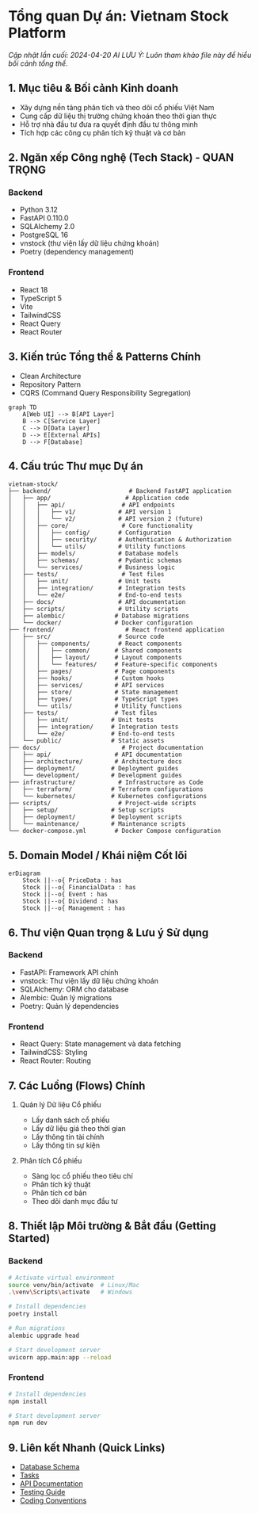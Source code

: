 # Tổng quan Dự án: Vietnam Stock Platform
*Cập nhật lần cuối: 2024-04-20*
*AI LƯU Ý: Luôn tham khảo file này để hiểu bối cảnh tổng thể.*

## 1. Mục tiêu & Bối cảnh Kinh doanh
- Xây dựng nền tảng phân tích và theo dõi cổ phiếu Việt Nam
- Cung cấp dữ liệu thị trường chứng khoán theo thời gian thực
- Hỗ trợ nhà đầu tư đưa ra quyết định đầu tư thông minh
- Tích hợp các công cụ phân tích kỹ thuật và cơ bản

## 2. Ngăn xếp Công nghệ (Tech Stack) - **QUAN TRỌNG**
### Backend
- Python 3.12
- FastAPI 0.110.0
- SQLAlchemy 2.0
- PostgreSQL 16
- vnstock (thư viện lấy dữ liệu chứng khoán)
- Poetry (dependency management)

### Frontend  
- React 18
- TypeScript 5
- Vite
- TailwindCSS
- React Query
- React Router

## 3. Kiến trúc Tổng thể & Patterns Chính
- Clean Architecture
- Repository Pattern
- CQRS (Command Query Responsibility Segregation)
```mermaid
graph TD
    A[Web UI] --> B[API Layer]
    B --> C[Service Layer]
    C --> D[Data Layer]
    D --> E[External APIs]
    D --> F[Database]
```

## 4. Cấu trúc Thư mục Dự án
```
vietnam-stock/
├── backend/                      # Backend FastAPI application
│   ├── app/                     # Application code
│   │   ├── api/                # API endpoints
│   │   │   ├── v1/            # API version 1
│   │   │   └── v2/            # API version 2 (future)
│   │   ├── core/               # Core functionality
│   │   │   ├── config/        # Configuration
│   │   │   ├── security/      # Authentication & Authorization
│   │   │   └── utils/         # Utility functions
│   │   ├── models/            # Database models
│   │   ├── schemas/           # Pydantic schemas
│   │   └── services/          # Business logic
│   ├── tests/                  # Test files
│   │   ├── unit/              # Unit tests
│   │   ├── integration/       # Integration tests
│   │   └── e2e/               # End-to-end tests
│   ├── docs/                  # API documentation
│   ├── scripts/               # Utility scripts
│   ├── alembic/              # Database migrations
│   └── docker/               # Docker configuration
├── frontend/                    # React frontend application
│   ├── src/                   # Source code
│   │   ├── components/        # React components
│   │   │   ├── common/       # Shared components
│   │   │   ├── layout/       # Layout components
│   │   │   └── features/     # Feature-specific components
│   │   ├── pages/            # Page components
│   │   ├── hooks/            # Custom hooks
│   │   ├── services/         # API services
│   │   ├── store/            # State management
│   │   ├── types/            # TypeScript types
│   │   └── utils/            # Utility functions
│   ├── tests/                # Test files
│   │   ├── unit/            # Unit tests
│   │   ├── integration/     # Integration tests
│   │   └── e2e/             # End-to-end tests
│   └── public/              # Static assets
├── docs/                       # Project documentation
│   ├── api/                  # API documentation
│   ├── architecture/         # Architecture docs
│   ├── deployment/          # Deployment guides
│   └── development/         # Development guides
├── infrastructure/            # Infrastructure as Code
│   ├── terraform/           # Terraform configurations
│   └── kubernetes/          # Kubernetes configurations
├── scripts/                   # Project-wide scripts
│   ├── setup/               # Setup scripts
│   ├── deployment/          # Deployment scripts
│   └── maintenance/         # Maintenance scripts
└── docker-compose.yml        # Docker Compose configuration
```

## 5. Domain Model / Khái niệm Cốt lõi
```mermaid
erDiagram
    Stock ||--o{ PriceData : has
    Stock ||--o{ FinancialData : has
    Stock ||--o{ Event : has
    Stock ||--o{ Dividend : has
    Stock ||--o{ Management : has
```

## 6. Thư viện Quan trọng & Lưu ý Sử dụng
### Backend
- FastAPI: Framework API chính
- vnstock: Thư viện lấy dữ liệu chứng khoán
- SQLAlchemy: ORM cho database
- Alembic: Quản lý migrations
- Poetry: Quản lý dependencies

### Frontend
- React Query: State management và data fetching
- TailwindCSS: Styling
- React Router: Routing

## 7. Các Luồng (Flows) Chính
1. Quản lý Dữ liệu Cổ phiếu
   - Lấy danh sách cổ phiếu
   - Lấy dữ liệu giá theo thời gian
   - Lấy thông tin tài chính
   - Lấy thông tin sự kiện

2. Phân tích Cổ phiếu
   - Sàng lọc cổ phiếu theo tiêu chí
   - Phân tích kỹ thuật
   - Phân tích cơ bản
   - Theo dõi danh mục đầu tư

## 8. Thiết lập Môi trường & Bắt đầu (Getting Started)
### Backend
```bash
# Activate virtual environment
source venv/bin/activate  # Linux/Mac
.\venv\Scripts\activate   # Windows

# Install dependencies
poetry install

# Run migrations
alembic upgrade head

# Start development server
uvicorn app.main:app --reload
```

### Frontend
```bash
# Install dependencies
npm install

# Start development server
npm run dev
```

## 9. Liên kết Nhanh (Quick Links)
- [Database Schema](./database_schema.md)
- [Tasks](./tasks.md)
- [API Documentation](./docs/api.md)
- [Testing Guide](./docs/testing.md)
- [Coding Conventions](./docs/conventions.md)